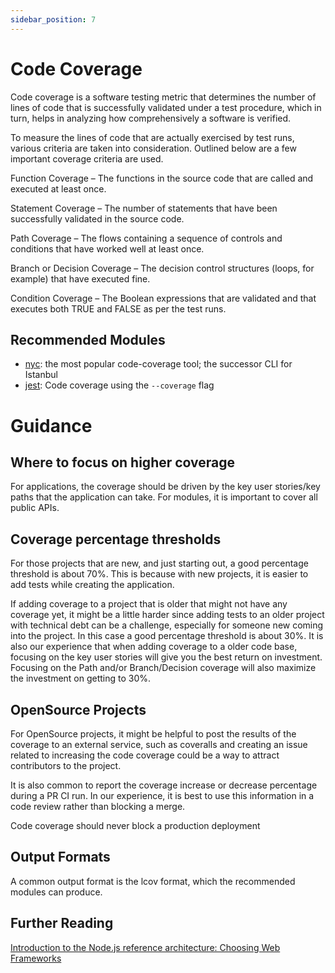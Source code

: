 ```yaml
---
sidebar_position: 7
---
```


# Code Coverage

Code coverage is a software testing metric that determines the number of lines of code that is successfully validated under a test procedure, which in turn, helps in analyzing how comprehensively a software is verified.

To measure the lines of code that are actually exercised by test runs, various criteria are taken into consideration. Outlined below are a few important coverage criteria are used.

Function Coverage – The functions in the source code that are called and executed at least once.

Statement Coverage – The number of statements that have been successfully validated in the source code.

Path Coverage – The flows containing a sequence of controls and conditions that have worked well at least once.

Branch or Decision Coverage – The decision control structures (loops, for example) that have executed fine.

Condition Coverage – The Boolean expressions that are validated and that executes both TRUE and FALSE as per the test runs.


## Recommended Modules

- [nyc][]: the most popular code-coverage tool; the successor CLI for Istanbul
- [jest][]: Code coverage using the `--coverage` flag

# Guidance

##  Where to focus on higher coverage

For applications, the coverage should be driven by the key user stories/key paths that the application can take.  For modules, it is important to cover all public APIs.



## Coverage percentage thresholds

For those projects that are new, and just starting out, a good percentage threshold is about 70%.  This is because with new projects, it is easier to add tests while creating the application.


If adding coverage to a project that is older that might not have any coverage yet, it might be a little harder since adding tests to an older project with technical debt can be a challenge, especially for someone new coming into the project.  In this case a good percentage threshold is about 30%.  It is also our experience that when adding coverage to a older code base, focusing on the key user stories will give you the best return on investment.  Focusing on the Path and/or Branch/Decision coverage will also maximize the investment on getting to 30%.


## OpenSource Projects

For OpenSource projects, it might be helpful to post the results of the coverage to an external service, such as coveralls and creating an issue related to increasing the code coverage could be a way to attract contributors to the project.

It is also common to report the coverage increase or decrease percentage during a PR CI run.  In our experience, it is best to use this information in a code review rather than blocking a merge.

Code coverage should never block a production deployment


## Output Formats

A common output format is the lcov format, which the recommended modules can produce.

[jest]: https://www.npmjs.com/package/jest
[nyc]: https://www.npmjs.com/package/nyc


## Further Reading

[Introduction to the Node.js reference architecture: Choosing Web Frameworks](https://developers.redhat.com/articles/2022/03/02/introduction-nodejs-reference-architecture-part-7-code-coverage)

